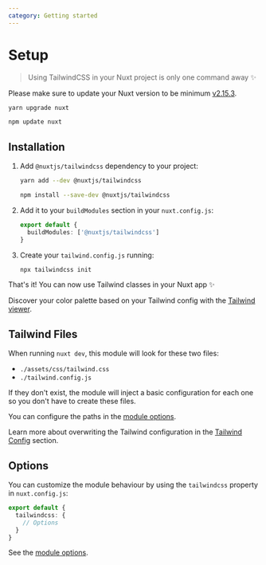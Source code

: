 ```yaml
---
category: Getting started
---
```


# Setup

> Using TailwindCSS in your Nuxt project is only one command away ✨

<d-alert>

Please make sure to update your Nuxt version to be minimum [v2.15.3](https://github.com/nuxt/nuxt.js/releases/tag/v2.15.3).

</d-alert>

<d-code-group>
  <d-code-block label="Yarn" active>

  ```bash
  yarn upgrade nuxt
  ```

  </d-code-block>
  <d-code-block label="NPM">

  ```bash
  npm update nuxt
  ```

  </d-code-block>
</d-code-group>


## Installation

1. Add `@nuxtjs/tailwindcss` dependency to your project:

    <d-code-group>
      <d-code-block label="Yarn" active>

      ```bash
      yarn add --dev @nuxtjs/tailwindcss
      ```

      </d-code-block>
      <d-code-block label="NPM">

      ```bash
      npm install --save-dev @nuxtjs/tailwindcss
      ```

      </d-code-block>
    </d-code-group>

2. Add it to your `buildModules` section in your `nuxt.config.js`:

    ```ts [nuxt.config.js]
    export default {
      buildModules: ['@nuxtjs/tailwindcss']
    }
    ```

3. Create your `tailwind.config.js` running:

    ```bash
    npx tailwindcss init
    ```

<d-alert type="success">

That's it! You can now use Tailwind classes in your Nuxt app ✨

</d-alert>

<d-alert type="info">

Discover your color palette based on your Tailwind config with the [Tailwind viewer](/tailwind/viewer).

</d-alert>

## Tailwind Files

When running `nuxt dev`, this module will look for these two files:

- `./assets/css/tailwind.css`
- `./tailwind.config.js`

If they don't exist, the module will inject a basic configuration for each one so you don't have to create these files.

<d-alert type="info">

You can configure the paths in the [module options](/options).

</d-alert>

Learn more about overwriting the Tailwind configuration in the [Tailwind Config](/tailwind/config) section.

## Options

You can customize the module behaviour by using the `tailwindcss` property in `nuxt.config.js`:

```ts [nuxt.config.js]
export default {
  tailwindcss: {
    // Options
  }
}
```

See the [module options](/options).
